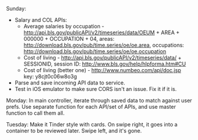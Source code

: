 Sunday:
  - Salary and COL APIs:
    - Average salaries by occupation - http://api.bls.gov/publicAPI/v2/timeseries/data/OEUM + AREA + 000000 + OCCUPATION + 04, areas: http://download.bls.gov/pub/time.series/oe/oe.area, occupations: http://download.bls.gov/pub/time.series/oe/oe.occupation
    - Cost of living - http://api.bls.gov/publicAPI/v2/timeseries/data/ + SESSIONID, session ID: http://www.bls.gov/help/hlpforma.htm#CU
    - Cost of living (better one) - http://www.numbeo.com/api/doc.jsp key: y8cjt0c06w8o3g
  - Parse and save incoming API data to service.
  - Test in iOS emulator to make sure CORS isn't an issue. Fix it if it is.

Monday: In main controller, iterate through saved data to match against user prefs. Use separate function for each API/set of APIs, and use master function to call them all.

Tuesday: Make it Tinder style with cards. On swipe right, it goes into a container to be reviewed later. Swipe left, and it's gone.
